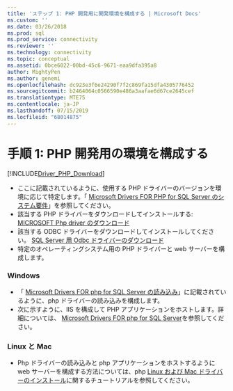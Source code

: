 ```yaml
---
title: 'ステップ 1: PHP 開発用に開発環境を構成する | Microsoft Docs'
ms.custom: ''
ms.date: 03/26/2018
ms.prod: sql
ms.prod_service: connectivity
ms.reviewer: ''
ms.technology: connectivity
ms.topic: conceptual
ms.assetid: 0bce6022-00bd-45c6-9671-eaa9dfa395a8
author: MightyPen
ms.author: genemi
ms.openlocfilehash: dc923e3f6e24290f7f2c869fa15dfa4305776452
ms.sourcegitcommit: b2464064c0566590e486a3aafae6d67ce2645cef
ms.translationtype: MTE75
ms.contentlocale: ja-JP
ms.lasthandoff: 07/15/2019
ms.locfileid: "68014875"
---
```

# <a name="step-1-configure-environment-for-php-development"></a>手順 1: PHP 開発用の環境を構成する
[!INCLUDE[Driver_PHP_Download](../../includes/driver_php_download.md)]




* ここに記載されているように、使用する PHP ドライバーのバージョンを環境に応じて特定します。「 [Microsoft Drivers FOR PHP for SQL Server のシステム要件](../../connect/php/system-requirements-for-the-php-sql-driver.md)」を参照してください。
* 該当する PHP ドライバーをダウンロードしてインストールする: [MICROSOFT Php driver のダウンロード](https://www.microsoft.com/download/details.aspx?id=20098)  
* 該当する ODBC ドライバーをダウンロードしてインストールしてください。 [SQL Server 用 Odbc ドライバーのダウンロード](../../connect/odbc/download-odbc-driver-for-sql-server.md)  
* 特定のオペレーティングシステム用の PHP ドライバーと web サーバーを構成します。

### <a name="windows"></a>Windows  
  

* 「 [Microsoft Drivers FOR php for SQL Server の読み込み](../../connect/php/loading-the-php-sql-driver.md)」に記載されているように、php ドライバーの読み込みを構成します。 
* 次に示すように、IIS を構成して PHP アプリケーションをホストします。詳細については、 [Microsoft Drivers FOR php for SQL Server](../../connect/php/configuring-iis-for-php-sql-driver.md)を参照してください。

### <a name="linux-and-mac"></a>Linux と Mac


*   Php ドライバーの読み込みと php アプリケーションをホストするように web サーバーを構成する方法については、php [Linux および Mac ドライバーのインストール](../../connect/php/installation-tutorial-linux-mac.md)に関するチュートリアルを参照してください。
